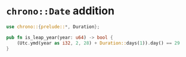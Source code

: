 # `chrono::Date` addition

```rust
use chrono::{prelude::*, Duration};

pub fn is_leap_year(year: u64) -> bool {
    (Utc.ymd(year as i32, 2, 28) + Duration::days(1)).day() == 29
}
```
